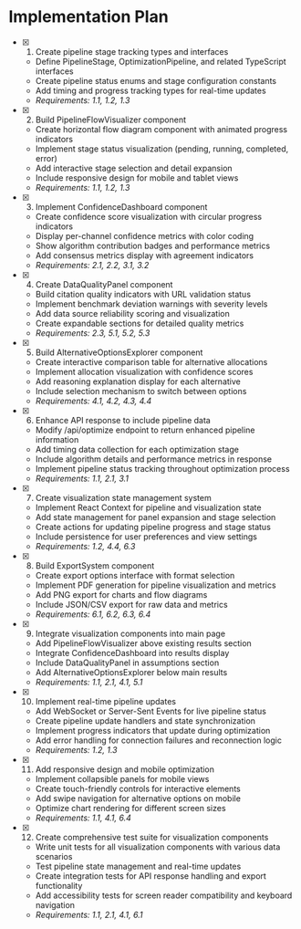 # Implementation Plan

- [x] 1. Create pipeline stage tracking types and interfaces





  - Define PipelineStage, OptimizationPipeline, and related TypeScript interfaces
  - Create pipeline status enums and stage configuration constants
  - Add timing and progress tracking types for real-time updates
  - _Requirements: 1.1, 1.2, 1.3_

- [x] 2. Build PipelineFlowVisualizer component





  - Create horizontal flow diagram component with animated progress indicators
  - Implement stage status visualization (pending, running, completed, error)
  - Add interactive stage selection and detail expansion
  - Include responsive design for mobile and tablet views
  - _Requirements: 1.1, 1.2, 1.3_

- [x] 3. Implement ConfidenceDashboard component





  - Create confidence score visualization with circular progress indicators
  - Display per-channel confidence metrics with color coding
  - Show algorithm contribution badges and performance metrics
  - Add consensus metrics display with agreement indicators
  - _Requirements: 2.1, 2.2, 3.1, 3.2_

- [x] 4. Create DataQualityPanel component





  - Build citation quality indicators with URL validation status
  - Implement benchmark deviation warnings with severity levels
  - Add data source reliability scoring and visualization
  - Create expandable sections for detailed quality metrics
  - _Requirements: 2.3, 5.1, 5.2, 5.3_

- [x] 5. Build AlternativeOptionsExplorer component







  - Create interactive comparison table for alternative allocations
  - Implement allocation visualization with confidence scores
  - Add reasoning explanation display for each alternative
  - Include selection mechanism to switch between options
  - _Requirements: 4.1, 4.2, 4.3, 4.4_

- [x] 6. Enhance API response to include pipeline data





  - Modify /api/optimize endpoint to return enhanced pipeline information
  - Add timing data collection for each optimization stage
  - Include algorithm details and performance metrics in response
  - Implement pipeline status tracking throughout optimization process
  - _Requirements: 1.1, 2.1, 3.1_

- [x] 7. Create visualization state management system





  - Implement React Context for pipeline and visualization state
  - Add state management for panel expansion and stage selection
  - Create actions for updating pipeline progress and stage status
  - Include persistence for user preferences and view settings
  - _Requirements: 1.2, 4.4, 6.3_

- [x] 8. Build ExportSystem component





  - Create export options interface with format selection
  - Implement PDF generation for pipeline visualization and metrics
  - Add PNG export for charts and flow diagrams
  - Include JSON/CSV export for raw data and metrics
  - _Requirements: 6.1, 6.2, 6.3, 6.4_

- [x] 9. Integrate visualization components into main page





  - Add PipelineFlowVisualizer above existing results section
  - Integrate ConfidenceDashboard into results display
  - Include DataQualityPanel in assumptions section
  - Add AlternativeOptionsExplorer below main results
  - _Requirements: 1.1, 2.1, 4.1, 5.1_

- [x] 10. Implement real-time pipeline updates





  - Add WebSocket or Server-Sent Events for live pipeline status
  - Create pipeline update handlers and state synchronization
  - Implement progress indicators that update during optimization
  - Add error handling for connection failures and reconnection logic
  - _Requirements: 1.2, 1.3_

- [x] 11. Add responsive design and mobile optimization





  - Implement collapsible panels for mobile views
  - Create touch-friendly controls for interactive elements
  - Add swipe navigation for alternative options on mobile
  - Optimize chart rendering for different screen sizes
  - _Requirements: 1.1, 4.1, 6.4_

- [x] 12. Create comprehensive test suite for visualization components




  - Write unit tests for all visualization components with various data scenarios
  - Test pipeline state management and real-time updates
  - Create integration tests for API response handling and export functionality
  - Add accessibility tests for screen reader compatibility and keyboard navigation
  - _Requirements: 1.1, 2.1, 4.1, 6.1_
